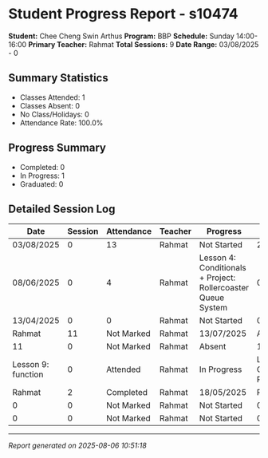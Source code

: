# Student Progress Report - s10474
**Student:** Chee Cheng Swin Arthus
**Program:** BBP
**Schedule:** Sunday 14:00-16:00
**Primary Teacher:** Rahmat
**Total Sessions:** 9
**Date Range:** 03/08/2025 - 0

## Summary Statistics
- Classes Attended: 1
- Classes Absent: 0
- No Class/Holidays: 0
- Attendance Rate: 100.0%

## Progress Summary
- Completed: 0
- In Progress: 1
- Graduated: 0

## Detailed Session Log
| Date | Session | Attendance | Teacher | Progress | Lesson |
|------|---------|------------|---------|----------|--------|
| 03/08/2025 | 0 | 13 | Rahmat | Not Started | 27/07/2025 |
| 08/06/2025 | 0 | 4 | Rahmat | Lesson 4: Conditionals + Project: Rollercoaster Queue System | 01/06/2025 |
| 13/04/2025 | 0 | 0 | Rahmat | Not Started | 06/04/2025 |
| Rahmat | 11 | Not Marked | Rahmat | 13/07/2025 | Absent |
| 11 | 0 | Not Marked | Rahmat | Absent | 10 |
| Lesson 9: function | 0 | Attended | Rahmat | In Progress | Lesson 7: Quiz 1 Revision |
| Rahmat | 2 | Completed | Rahmat | 18/05/2025 | Rahmat |
| 0 | 0 | Not Marked | Rahmat | Not Started | 0 |
| 0 | 0 | Not Marked | Rahmat | Not Started | 0 |

---
*Report generated on 2025-08-06 10:51:18*